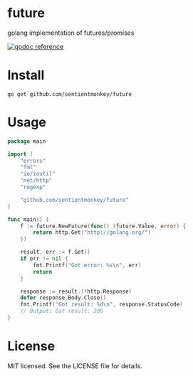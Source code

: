 # future
golang implementation of futures/promises

[![godoc reference](https://img.shields.io/badge/godoc-reference-blue.svg)](https://godoc.org/github.com/sentientmonkey/future)

# Install

```
go get github.com/sentientmonkey/future
```

# Usage

```go
package main

import (
	"errors"
	"fmt"
	"io/ioutil"
	"net/http"
	"regexp"

	"github.com/sentientmonkey/future"
)

func main() {
	f := future.NewFuture(func() (future.Value, error) {
		return http.Get("http://golang.org/")
	})

	result, err := f.Get()
	if err != nil {
		fmt.Printf("Got error: %s\n", err)
		return
	}

	response := result.(*http.Response)
	defer response.Body.Close()
	fmt.Printf("Got result: %d\n", response.StatusCode)
	// Output: Got result: 200
}
```

# License
MIT licensed. See the LICENSE file for details.
